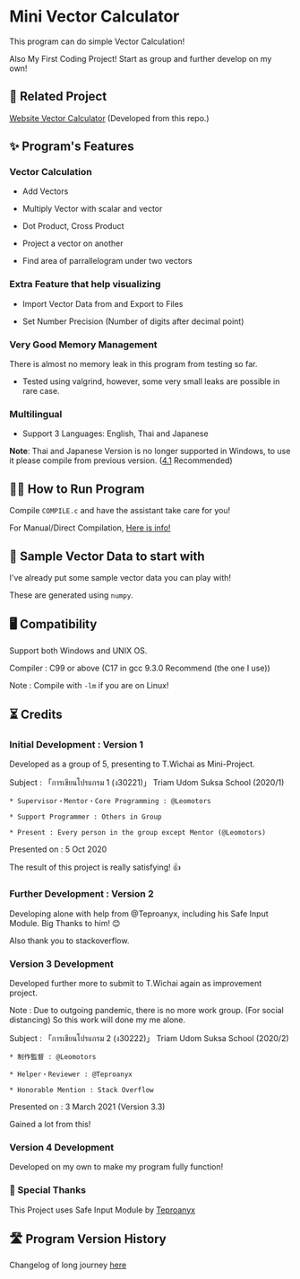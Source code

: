# Mini Vector Calculator

  This program can do simple Vector Calculation!

  Also My First Coding Project! Start as group and further develop on my own!

## 📍 Related Project

<a href="https://github.com/Leomotors/Website-Vector-Calculator">Website Vector Calculator</a> (Developed from this repo.)

## ✨ Program's Features

### Vector Calculation

* Add Vectors

* Multiply Vector with scalar and vector

* Dot Product, Cross Product

* Project a vector on another

* Find area of parrallelogram under two vectors

### Extra Feature that help visualizing

* Import Vector Data from and Export to Files

* Set Number Precision (Number of digits after decimal point)

### Very Good Memory Management

  There is almost no memory leak in this program from testing so far.

* Tested using valgrind, however, some very small leaks are possible in rare case.

### Multilingual

* Support 3 Languages: English, Thai and Japanese

 __Note__: Thai and Japanese Version is no longer supported in Windows, to use it
  please compile from previous version. (<a href="https://github.com/Leomotors/Mini-Vector-Calculator/releases/tag/4.1.281">4.1</a> Recommended)

## 🏃‍♂️ How to Run Program

  Compile `COMPILE.c` and have the assistant take care for you!

  For Manual/Direct Compilation,
   <a href="https://github.com/Leomotors/Mini-Vector-Calculator/blob/main/docs/compilemanual.md">Here is info!</a>

## 🔢 Sample Vector Data to start with

  I've already put some sample vector data you can play with!

  These are generated using ```numpy```.

## 🖥️ Compatibility

Support both Windows and UNIX OS.

Compiler : C99 or above (C17 in gcc 9.3.0 Recommend (the one I use))

Note : Compile with `-lm` if you are on Linux!

## ⏳ Credits

### Initial Development : Version 1

  Developed as a group of 5, presenting to T.Wichai as Mini-Project.

  Subject : 「การเขียนโปรแกรม 1 (ง30221)」 Triam Udom Suksa School (2020/1)

    * Supervisor・Mentor・Core Programming : @Leomotors

    * Support Programmer : Others in Group

    * Present : Every person in the group except Mentor (@Leomotors)

  Presented on : 5 Oct 2020

  The result of this project is really satisfying! 👍

### Further Development : Version 2

  Developing alone with help from
  @Teproanyx, including his Safe Input Module. Big Thanks to him! 😊

  Also thank you to stackoverflow.

### Version 3 Development

  Developed further more to submit to T.Wichai again as improvement project.

  Note : Due to outgoing pandemic, there is no more work group.
   (For social distancing) So this work will done my me alone.

  Subject : 「การเขียนโปรแกรม 2 (ง30222)」 Triam Udom Suksa School (2020/2)
  
    * 制作監督 : @Leomotors

    * Helper・Reviewer : @Teproanyx
    
    * Honorable Mention : Stack Overflow

  Presented on : 3 March 2021 (Version 3.3)
  
  Gained a lot from this!

### Version 4 Development

  Developed on my own to make my program fully function!

### 🙏 Special Thanks

  This Project uses Safe Input Module by
   <a href="https://github.com/Teproanyx">Teproanyx</a>

## 🛣️ Program Version History

Changelog of long journey
 <a href="https://github.com/Leomotors/Mini-Vector-Calculator/blob/main/docs/changelog.md">here</a>
